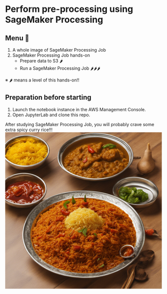 # Perform pre-processing using SageMaker Processing 

## Menu 🍛
1. A whole image of SageMaker Processing Job
2. SageMaker Processing Job hands-on
   - Prepare data to S3 🌶️
   - Run a SageMaker Processing Job 🌶️🌶️🌶️

※ 🌶️ means a level of this hands-on!!

## Preparation before starting
1. Launch the notebook instance in the AWS Management Console.
2. Open JupyterLab and clone this repo.


After studying SageMaker Processing Job, you will probably crave some extra spicy curry rice!!! 
![extra-spicy-curry](./images/extra-spicy-curry.png)
